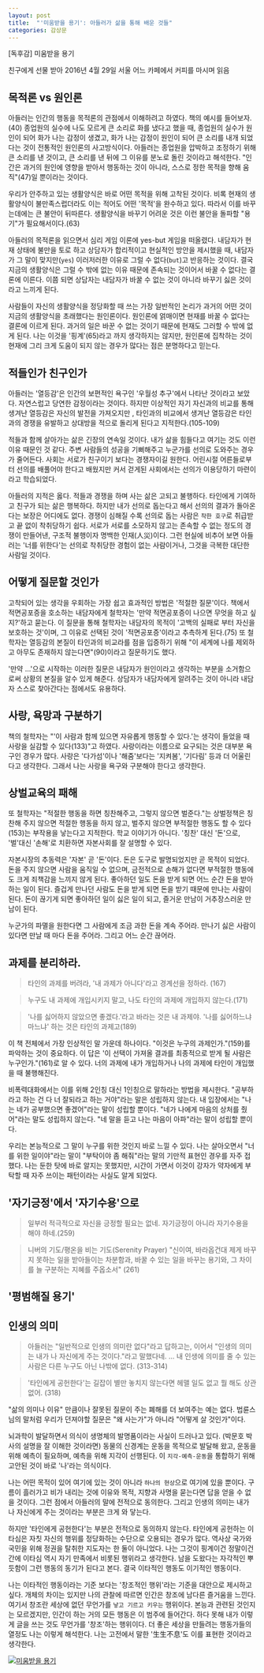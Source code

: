 ```yaml
---
layout: post
title:  "'미움받을 용기': 아들러가 삶을 통해 배운 것들"
categories: 감상문
---
```


[독후감] 미움받을 용기

친구에게 선물 받아 2016년 4월 29일 서울 어느 카페에서 커피를 마시며 읽음

## 목적론 vs 원인론

아들러는 인간의 행동을 목적론의 관점에서 이해하려고 하였다. 책의 예시를 들어보자.(40) 종업원의 실수에 나도 모르게 큰 소리로 화를 냈다고 했을 때, 종업원의 실수가 원인이 되어 화가 나는 감정이 생겼고, 화가 나는 감정이 원인이 되어 큰 소리를 내개 되었다는 것이 전통적인 원인론의 사고방식이다. 아들러는 종업원을 압박하고 조정하기 위해 큰 소리를 낸 것이고, 큰 소리를 낸 뒤에 그 이유를 분노로 돌린 것이라고 해석한다. "인간은 과거의 원인에 영향을 받아서 행동하는 것이 아니라, 스스로 정한 목적을 향해 움직"(47)일 뿐이라는 것이다.

우리가 안주하고 있는 생활양식은 바로 어떤 목적을 위해 고착된 것이다. 비록 현재의 생활양식이 불만족스럽더라도 이는 적어도 어떤 '목적'을 완수하고 있다. 따라서 이를 바꾸는데에는 큰 불안이 뒤따른다. 생활양식을 바꾸기 어려운 것은 이런 불안을 돌파할 "용기"가 필요해서이다.(63)

아들러의 목적론을 읽으면서 심리 게임 이론에 yes-but 게임을 떠올렸다. 내담자가 현재 상태에 불만을 토로 하고 상담자가 합리적이고 현실적인 방안을 제시했을 때, 내담자가 그 말이 맞지만(`yes`) 이러저러한 이유로 그럴 수 없다(`but`)고 반응하는 것이다. 결국 지금의 생활양식은 그럴 수 밖에 없는 이유 때문에 존속되는 것이어서 바꿀 수 없다는 결론에 이른다. 이쯤 되면 상담자는 내담자가 바꿀 수 없는 것이 아니라 바꾸기 싫은 것이라고 느끼게 된다. 

사람들이 자신의 생활양식을 정당화할 때 쓰는 가장 일반적인 논리가 과거의 어떤 것이 지금의 생활양식을 초래했다는 원인론이다. 원인론에 얽매이면 현재를 바꿀 수 없다는 결론에 이르게 된다. 과거의 일은 바꾼 수 없는 것이기 때문에 현재도 그러할 수 밖에 없게 된다. 나는 이것을 '핑계'(65)라고 까지 생각하지는 않지만, 원인론에 집착하는 것이 현재에 그리 크게 도움이 되지 않는 경우가 많다는 점은 분명하다고 믿는다. 

## 적들인가 친구인가

아들러는 '열등감'은 인간의 보편적인 욕구인 '우월성 추구'에서 나타난 것이라고 보았다. 자연스럽고 당연한 감정이라는 것이다. 하지만 이상적인 자기 자신과의 비교를 통해 생겨난 열등감은 자신의 발전을 가져오지만 , 타인과의 비교에서 생겨난 열등감은 타인과의 경쟁을 유발하고 상대방을 적으로 돌리게 된다고 지적한다.(105-109) 

적들과 함께 살아가는 삶은 긴장의 연속일 것이다. 내가 삶을 힘들다고 여기는 것도 이런 이유 때문인 것 같다. 주변 사람들의 성공을 기뻐해주고 누군가를 선의로 도와주는 경우가 줄어든다. 사회는 서로가 친구이기 보다는 경쟁자이길 원한다. 어린시절 어른들로부터 선의를 배풀어야 한다고 배웠지만 커서 걷게된 사회에서는 선의가 이용당하기 마련이라고 학습되었다. 

아들러의 지적은 옳다. 적들과 경쟁을 하며 사는 삶은 고되고 불행하다. 타인에게 기여하고 친구가 되는 삶은 행복하다. 하지만 내가 선의로 돕는다고 해서 선의의 결과가 돌아온다는 보장은 어디에도 없다. 경쟁이 심해질 수록 선의로 돕는 사람은 `착한 호구`로 취급받고 끝 없이 착취당하기 쉽다. 서로가 서로를 소모하지 않고는 존속할 수 없는 정도의 경쟁이 만들어낸, 구조적 불행이자 명백한 인재(人災)이다. 그런 현실에 비추어 보면 아들러는 '너를 위한다'는 선의로 착취당한 경험이 없는 사람이거나, 그것을 극복한 대단한 사람일 것이다. 

## 어떻게 질문할 것인가

고착되어 있는 생각을 우회하는 가장 쉽고 효과적인 방법은 '적절한 질문'이다. 책에서 적면공포증을 호소하는 내담자에게 철학자는 '만약 적면공포증이 나으면 무엇을 하고 싶지?'하고 묻는다. 이 질문을 통해 철학자는 내담자의 목적이 '고백의 실패로 부터 자신을 보호하는 것'이며, 그 이유로 선택된 것이 '적면공포증'이라고 추측하게 된다.(75) 또 철학자는 열등감의 본질이 타인과의 비교라를 점을 입증하기 위해 "이 세계에 나를 제외하고 아무도 존재하지 않는다면"(90)이라고 질문하기도 했다. 

'만약 ...'으로 시작하는 이러한 질문은 내담자가 원인이라고 생각하는 부분을 소거함으로써 상황의 본질을 알수 있게 해준다. 상담자가 내담자에게 알려주는 것이 아니라 내담자 스스로 찾아간다는 점에서도 유용하다. 

## 사랑, 욕망과 구분하기

책의 철학자는 "'이 사람과 함께 있으면 자유롭게 행동할 수 있다.'는 생각이 들었을 때 사랑을 실감할 수 있다(133)"고 하였다. 사랑이라는 이름으로 요구되는 것은 대부분 욕구인 경우가 많다. 사랑은 '다가섬'이나 '해줌'보다는 '지켜봄', '기다림' 등과 더 어울린다고 생각한다. 그래서 나는 사랑을 욕구와 구분해야 한다고 생각한다. 

## 상벌교육의 패해

또 철학자는 "적절한 행동을 하면 칭찬해주고, 그렇지 않으면 벌준다."는 상벌정책은 칭찬해 주지 않으면 적절한 행동을 하지 않고, 벌주지 않으면 부적절한 행동도 할 수 있다(153)는 부작용을 낳는다고 지적한다. 학교 이야기가 아니다. '칭찬' 대신 '돈'으로, '벌'대신 '손해'로 치환하면 자본사회를 잘 설명할 수 있다. 

자본시장의 추동력은 '자본' 곧 '돈'이다. 돈은 도구로 발명되었지만 곧 목적이 되었다. 돈을 주지 않으면 사람을 움직일 수 없으며, 금전적으로 손해가 없다면 부적절한 행동에도 크게 죄책감을 느끼지 않게 된다. 좋아하던 일도 돈을 받게 되면 어느 순간 돈을 받아 하는 일이 된다. 즐겁게 만나던 사람도 돈을 받게 되면 돈을 받기 때문에 만나는 사람이 된다. 돈이 끊기게 되면 좋아하던 일이 싫은 일이 되고, 즐거운 만남이 거추장스러운 만남이 된다. 

누군가의 파멸을 원한다면 그 사람에게 조금 과한 돈을 계속 주어라. 만나기 싫은 사람이 있다면 만날 때 마다 돈을 주어라. 그리고 어느 순간 끊어라.

## 과제를 분리하라.

> 타인의 과제를 버려라, '내 과제가 아니다'라고 경계선을 정하라. (167)

> 누구도 내 과제에 개입시키지 말고, 나도 타인의 과제에 개입하지 않는다.(171)

> '나를 싫어하지 않았으면 좋겠다.'라고 바라는 것은 내 과제야. '나를 싫어하느냐 마느냐' 하는 것은 타인의 과제고(189)

이 책 전체에서 가장 인상적인 말 가운데 하나이다. "이것은 누구의 과제인가."(159)를 파악하는 것이 중요하다. 이 답은 '이 선택이 가져올 결과를 최종적으로 받게 될 사람은 누구인가."(161)로 알 수 있다. 너의 과제에 내가 개입하거나 나의 과제에 타인이 개입했을 때 불행해진다. 

비폭력대화에서는 이를 위해 2인칭 대신 1인칭으로 말하라는 방법을 제시한다. "공부하라고 하는 건 다 너 잘되라고 하는 거야"라는 말은 성립하지 않는다. 내 입장에서는 "나는 네가 공부했으면 좋겠어"라는 말이 성립할 뿐이다. "네가 나에게 마음의 상처를 줬어"라는 말도 성립하지 않는다.  "네 말을 듣고 나는 마음이 아파"라는 말이 성립할 뿐이다. 

우리는 본능적으로 그 말이 누구를 위한 것인지 바로 느낄 수 있다. 나는 살아오면서 "너를 위한 일이야"라는 말이 "부탁이야 좀 해줘"라는 말의 기만적 표현인 경우를 자주 접했다. 나는 둔한 탓에 바로 알지는 못했지만, 시간이 가면서 이것이 강자가 약자에게 부탁할 때 자주 쓰이는 패턴이라는 사실도 알게 되었다. 

## '자기긍정'에서 '자기수용'으로

> 일부러 적극적으로 자신을 긍정할 필요는 없네. 자기긍정이 아니라 자기수용을 해야 하네.(259)

> 니버의 기도/평온을 비는 기도(Serenity Prayer) "신이여, 바라옵건대 제게 바꾸지 못하는 일을 받아들이는 차분함과, 바꿀 수 있는 일을 바꾸는 용기와, 그 차이를 늘 구분하는 지혜를 주옵소서"  (261)

## '평범해질 용기'

## 인생의 의미

> 아들러는 "일반적으로 인생의 의미란 없다"라고 답하고는, 이어서 "인생의 의미는 내가 나 자신에게 주는 것이다."라고 말했다네. ... 내 인생에 의미를 줄 수 있는 사람은 다른 누구도 아닌 나밖에 없다.  (313-314)

> '타인에게 공헌한다'는 길잡이 별만 놓치지 않는다면 헤맬 일도 없고 뭘 해도 상관없어. (318)

"삶의 의미나 이유" 만큼이나 잘못된 질문이 주는 폐해를 더 보여주는 예는 없다. 법륜스님의 말처럼 우리가 던져야할 질문은 "왜 사는가"가 아니라 "어떻게 살 것인가"이다. 

뇌과학이 발달하면서 의식이 생명체의 발명품이라는 사실이 드러나고 있다. (박문호 박사의 설명을 잘 이해한 것이라면) 동물의 신경계는 운동을 목적으로 발달해 왔고, 운동을 위해 예측이 필요하며, 예측을 위해 지각이 선행된다. 이 `지각-예측-운동`을 통합하기 위해 고안된 것이 바로 '나'라는 의식이다. 

나는 어떤 목적이 있어 여기에 있는 것이 아니라 `하나의 현상`으로 여기에 있을 뿐이다. 구름이 흘러가고 비가 내리는 것에 이유와 목적, 지향과 사명을 묻는다면 답을 얻을 수 없을 것이다. 그런 점에서 아들러의 말에 전적으로 동의한다. 그리고 인생의 의미는 내가 나 자신에게 주는 것이라는 부분은 크게 와 닿는다. 

하지만 '타인에게 공헌한다'는 부분은 전적으로 동의하지 않는다. 타인에게 공헌하는 이타심은 자칫 자신의 행위를 정당화하는 수단으로 오용되는 경우가 많다. 역사상 국가와 국민을 위해 정권을 탈취한 지도자는 한 둘이 아니었다. 나는 그것이 핑계이건 정말이건 간에 이타심 역시 자기 만족에서 비롯된 행위라고 생각한다. 남을 도왔다는 자각적인 뿌듯함이 그런 행동의 동기가 된다고 본다. 결국 이타적인 행동도 이기적인 행동이다.  

나는 이타적인 행동이라는 기준 보다는 '창조적인 행위'라는 기준을 대안으로 제시하고 싶다. 개체의 차이는 있지만 나의 관찰에 따르면 인간은 창조에 남다른 즐거움을 느낀다. 여기서 창조란 세상에 없던 무언가를 `낳고 기르고 키우는` 행위이다. 본능과 관련된 것인지는 모르겠지만, 인간이 하는 거의 모든 행동은 이 범주에 들어간다. 하다 못해 내가 이렇게 글을 쓰는 것도 무언가를 '창조'하는 행위이다. 더 좋은 세상을 만들려는 행동가들의 열정도 나는 이렇게 해석한다. 나는 고전에서 말한 '生生不息'도 이를 표현한 것이라고 생각한다. 

[![미움받을 용기](http://image.aladin.co.kr/product/4846/30/letslook/S132434727_f.jpg)](http://www.aladin.co.kr/shop/wproduct.aspx?ItemId=48463031)
